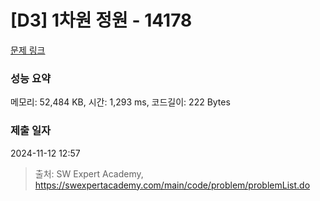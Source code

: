 # [D3] 1차원 정원 - 14178 

[문제 링크](https://swexpertacademy.com/main/code/problem/problemDetail.do?contestProbId=AX_N3oSqcyUDFARi) 

### 성능 요약

메모리: 52,484 KB, 시간: 1,293 ms, 코드길이: 222 Bytes

### 제출 일자

2024-11-12 12:57



> 출처: SW Expert Academy, https://swexpertacademy.com/main/code/problem/problemList.do